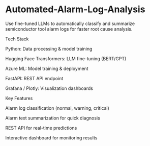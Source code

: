 # Automated-Alarm-Log-Analysis
Use fine-tuned LLMs to automatically classify and summarize semiconductor tool alarm logs for faster root cause analysis.

Tech Stack

Python: Data processing & model training

Hugging Face Transformers: LLM fine-tuning (BERT/GPT)

Azure ML: Model training & deployment

FastAPI: REST API endpoint

Grafana / Plotly: Visualization dashboards

Key Features

Alarm log classification (normal, warning, critical)

Alarm text summarization for quick diagnosis

REST API for real-time predictions

Interactive dashboard for monitoring results
